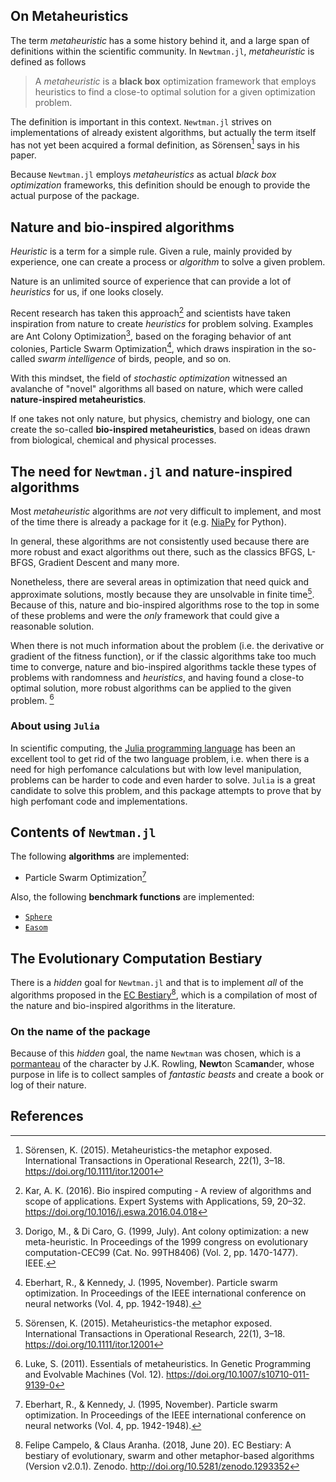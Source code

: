 ## On Metaheuristics

The term _metaheuristic_ has a some history behind it, and a large span of definitions
within the scientific community. In `Newtman.jl`, _metaheuristic_ is defined as follows

>A _metaheuristic_ is a **black box** optimization framework that employs
>heuristics to find a close-to optimal solution for a given optimization
>problem.

The definition is important in this context. `Newtman.jl` strives on implementations of
already existent algorithms, but actually the term itself has not yet been acquired a formal
definition, as Sörensen[^1] says in his paper.

Because `Newtman.jl` employs _metaheuristics_ as actual _black box optimization_ frameworks,
this definition should be enough to provide the actual purpose of the package.

## Nature and bio-inspired algorithms

_Heuristic_ is a term for a simple rule. Given a rule, mainly provided by experience, one
can create a process or _algorithm_ to solve a given problem.

Nature is an unlimited source of experience that can provide a lot of _heuristics_ for us, if
one looks closely.

Recent research has taken this approach[^2] and scientists have taken inspiration from nature
to create _heuristics_ for problem solving. Examples are Ant Colony Optimization[^3], based on the
foraging behavior of ant colonies, Particle Swarm Optimization[^4], which draws inspiration in the
so-called _swarm intelligence_ of birds, people, and so on.

With this mindset, the field of _stochastic optimization_ witnessed an avalanche of "novel" algorithms
all based on nature, which were called **nature-inspired metaheuristics**.

If one takes not only nature, but physics, chemistry and biology, one can create the so-called
**bio-inspired metaheuristics**, based on ideas drawn from biological, chemical and physical processes.

## The need for `Newtman.jl` and nature-inspired algorithms

Most _metaheuristic_ algorithms are _not_ very difficult to implement, and most of the time there
is already a package for it (e.g. [NiaPy](https://github.com/NiaOrg/NiaPy) for Python).

In general, these algorithms are not consistently used because there are more robust and exact algorithms out there,
such as the classics BFGS, L-BFGS, Gradient Descent and many more.

Nonetheless, there are several areas in optimization that need quick and approximate solutions, mostly because they
are unsolvable in finite time[^1]. Because of this, nature and bio-inspired algorithms rose to the top in some of these
problems and were the _only_ framework that could give a reasonable solution.

When there is not much information about the problem (i.e. the derivative or gradient of the fitness function),
or if the classic algorithms take too much time to converge, nature and bio-inspired algorithms tackle these types of
problems with randomness and _heuristics_, and having found a close-to optimal solution, more robust algorithms can be
applied to the given problem. [^5]

### About using `Julia`

In scientific computing, the [Julia programming language](www.julialang.org) has been an excellent tool to get rid of the
two language problem, i.e. when there is a need for high perfomance calculations but with low level manipulation, problems
can be harder to code and even harder to solve.
`Julia` is a great candidate to solve this problem, and this package attempts to prove that by high perfomant code and
implementations.

## Contents of `Newtman.jl`

The following **algorithms** are implemented:

- Particle Swarm Optimization[^4]

Also, the following **benchmark functions** are implemented:

- [`Sphere`](@ref)
- [`Easom`](@ref)

## The Evolutionary Computation Bestiary

There is a _hidden_ goal for `Newtman.jl` and that is to implement _all_ of the algorithms proposed in the
[EC Bestiary](https://github.com/fcampelo/EC-Bestiary)[^6], which is a compilation of most of the nature and bio-inspired algorithms
in the literature.

### On the name of the package

Because of this _hidden_ goal, the name `Newtman` was chosen, which is a [pormanteau](https://www.merriam-webster.com/dictionary/portmanteau)
of the character by J.K. Rowling, **Newt**on Sca**man**der, whose purpose in life is to collect samples of _fantastic beasts_ and create
a book or log of their nature.

## References
[^1]: Sörensen, K. (2015). Metaheuristics-the metaphor exposed. International Transactions in Operational Research, 22(1), 3–18. https://doi.org/10.1111/itor.12001

[^2]: Kar, A. K. (2016). Bio inspired computing - A review of algorithms and scope of applications. Expert Systems with Applications, 59, 20–32. https://doi.org/10.1016/j.eswa.2016.04.018

[^3]: Dorigo, M., & Di Caro, G. (1999, July). Ant colony optimization: a new meta-heuristic. In Proceedings of the 1999 congress on evolutionary computation-CEC99 (Cat. No. 99TH8406) (Vol. 2, pp. 1470-1477). IEEE.

[^4]: Eberhart, R., & Kennedy, J. (1995, November). Particle swarm optimization. In Proceedings of the IEEE international conference on neural networks (Vol. 4, pp. 1942-1948).

[^5]: Luke, S. (2011). Essentials of metaheuristics. In Genetic Programming and Evolvable Machines (Vol. 12). https://doi.org/10.1007/s10710-011-9139-0

[^6]: Felipe Campelo, & Claus Aranha. (2018, June 20). EC Bestiary: A bestiary of evolutionary, swarm and other metaphor-based algorithms (Version v2.0.1). Zenodo. http://doi.org/10.5281/zenodo.1293352